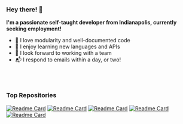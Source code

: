 ### Hey there! :wave:

**I'm a passionate self-taught developer from Indianapolis, 
currently seeking employment!**
  
- :green_heart: I love modularity and well-documented code
- :blue_book: I enjoy learning new languages and APIs
- :couple: I look forward to working with a team
- :mailbox_with_mail: I respond to emails within a day, or two!

<br></br>

### Top Repositories
[![Readme Card](https://github-readme-stats.vercel.app/api/pin/?username=ericballard&repo=portfolio&theme=swift)](https://github.com/EricBallard/Portfolio)
[![Readme Card](https://github-readme-stats.vercel.app/api/pin/?username=ericballard&repo=fishjs&theme=swift)](https://github.com/EricBallard/Fishjs)
[![Readme Card](https://github-readme-stats.vercel.app/api/pin/?username=ericballard&repo=humanmouse&theme=swift)](https://github.com/EricBallard/HumanMouse)
[![Readme Card](https://github-readme-stats.vercel.app/api/pin/?username=ericballard&repo=sslchat&theme=swift)](https://github.com/EricBallard/SSLChat)
[![Readme Card](https://github-readme-stats.vercel.app/api/pin/?username=ericballard&repo=memorymanipulator&theme=swift)](https://github.com/EricBallard/MemoryManipulator)
